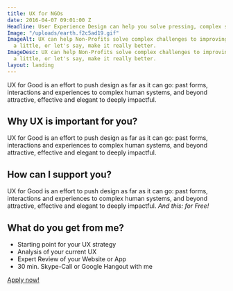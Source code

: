 ```yaml
---
title: UX for NGOs
date: 2016-04-07 09:01:00 Z
Headline: User Experience Design can help you solve pressing, complex social challenges.
Image: "/uploads/earth.f2c5ad19.gif"
ImageAlt: UX can help Non-Profits solve complex challenges to improving the world
  a little, or let's say, make it really better.
ImageDesc: UX can help Non-Profits solve complex challenges to improving the world
  a little, or let's say, make it really better.
layout: landing
---
```


UX for Good is an effort to push design as far as it can go: past forms, interactions and experiences to complex human systems, and beyond attractive, effective and elegant to deeply impactful.

## Why UX is important for you?
UX for Good is an effort to push design as far as it can go: past forms, interactions and experiences to complex human systems, and beyond attractive, effective and elegant to deeply impactful.

## How can I support you?
UX for Good is an effort to push design as far as it can go: past forms, interactions and experiences to complex human systems, and beyond attractive, effective and elegant to deeply impactful. *And this: for Free!*

## What do you get from me?
- Starting point for your UX strategy
- Analysis of your current UX
- Expert Review of your Website or App
- 30 min. Skype-Call or Google Hangout with me

<a class="typeform-share link" href="https://niklasjordan.typeform.com/to/zM6L57" data-mode="2" target="_blank">Apply now!</a>
<script>(function(){var qs,js,q,s,d=document,gi=d.getElementById,ce=d.createElement,gt=d.getElementsByTagName,id='typef_orm',b='https://s3-eu-west-1.amazonaws.com/share.typeform.com/';if(!gi.call(d,id)){js=ce.call(d,'script');js.id=id;js.src=b+'share.js';q=gt.call(d,'script')[0];q.parentNode.insertBefore(js,q)}})()</script>